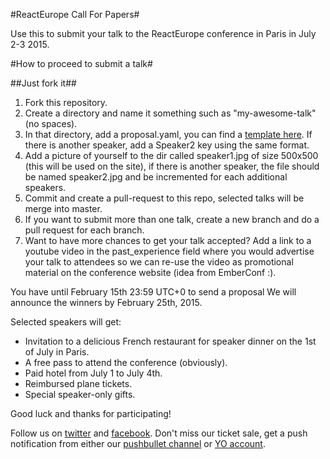#ReactEurope Call For Papers#

Use this to submit your talk to the ReactEurope conference in Paris in July 2-3 2015.

#How to proceed to submit a talk#

##Just fork it##

 1. Fork this repository.
 2. Create a directory and name it something such as "my-awesome-talk" (no spaces).
 3. In that directory, add a proposal.yaml, you can find a [template here](https://github.com/react-europe/cfp-2015/blob/master/talk-sample/proposal.yaml). If there is another speaker, add a Speaker2 key using the same format.
 4. Add a picture of yourself to the dir called speaker1.jpg of size 500x500 (this will be used on the site), if there is another speaker, the file should be named speaker2.jpg and be incremented for each additional speakers.
 5. Commit and create a pull-request to this repo, selected talks will be merge into master.
 6. If you want to submit more than one talk, create a new branch and do a pull request for each branch.
 7. Want to have more chances to get your talk accepted? Add a link to a youtube video in the past_experience field where you would advertise your talk to attendees so we can re-use the video as promotional material on the conference website (idea from EmberConf :).

You have until February 15th 23:59 UTC+0 to send a proposal
We will announce the winners by February 25th, 2015.

Selected speakers will get:

* Invitation to a delicious French restaurant for speaker dinner on the 1st of July in Paris.
* A free pass to attend the conference (obviously).
* Paid hotel from July 1 to July 4th.
* Reimbursed plane tickets.
* Special speaker-only gifts.

Good luck and thanks for participating!

Follow us on [twitter](https://twitter.com/reacteurope) and [facebook](https://www.facebook.com/ReactEurope).
Don't miss our ticket sale, get a push notification from either our [pushbullet channel](https://www.pushbullet.com/channel?tag=reacteurope) or [YO account](http://www.justyo.co/REACTEUROPE/).
